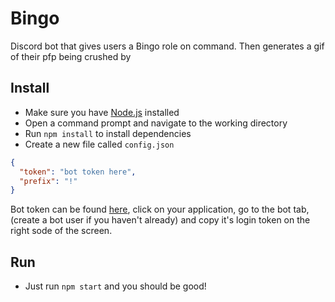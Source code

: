 # Bingo
Discord bot that gives users a Bingo role on command. Then generates a gif of their pfp being crushed by
## Install
- Make sure you have [Node.js](https://nodejs.org/en/) installed
- Open a command prompt and navigate to the working directory
- Run `npm install` to install dependencies
- Create a new file called `config.json`
```json
{
  "token": "bot token here",
  "prefix": "!"
}
```
Bot token can be found [here](https://discordapp.com/developers/applications), click on your application, go to the bot tab, (create a bot user if you haven't already) and copy it's login token on the right sode of the screen.
## Run
- Just run `npm start` and you should be good!
